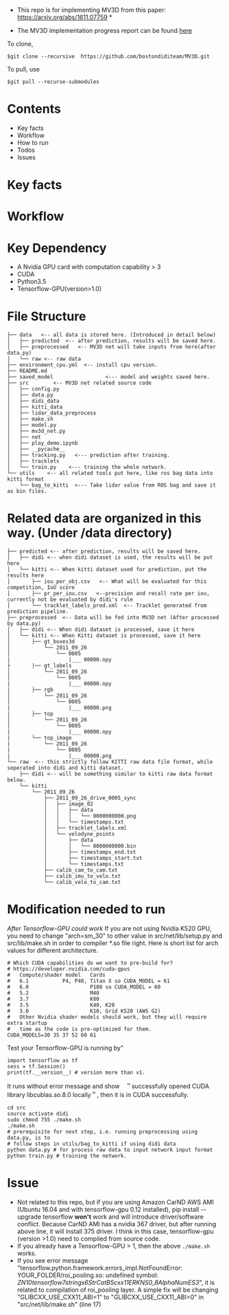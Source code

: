* This repo is for implementing MV3D from this paper: https://arxiv.org/abs/1611.07759 * 

* The MV3D implementation progress report can be found [here](https://docs.google.com/document/d/1V-Go2kCxD58CIXKz3yk34pWeOnLca-0gqOw1JmfchrA/edit?usp=sharing) 


To clone,

    $git clone --recursive  https://github.com/bostondiditeam/MV3D.git

To pull, use 

    $git pull --recurse-submodules  
    

# Contents
- Key facts
- Workflow
- How to run
- Todos
- Issues

# Key facts

# Workflow

# Key Dependency
- A Nvidia GPU card with computation capability > 3
- CUDA
- Python3.5
- Tensorflow-GPU(version>1.0)

# File Structure
```
├── data   <-- all data is stored here. (Introduced in detail below)
│   ├── predicted  <-- after prediction, results will be saved here.
│   ├── preprocessed   <-- MV3D net will take inputs from here(after data.py) 
│   └── raw <-- raw data
├── environment_cpu.yml  <-- install cpu version.
├── README.md
├── saved_model                 <--- model and weights saved here. 
├── src        <-- MV3D net related source code 
│   ├── config.py
│   ├── data.py
│   ├── didi_data
│   ├── kitti_data
│   ├── lidar_data_preprocess
│   ├── make.sh
│   ├── model.py
│   ├── mv3d_net.py
│   ├── net
│   ├── play_demo.ipynb
│   ├── __pycache__
│   ├── tracking.py   <--- prediction after training. 
│   ├── tracklets
│   └── train.py    <--- training the whole network. 
└── utils    <-- all related tools put here, like ros bag data into kitti format
    └── bag_to_kitti  <--- Take lidar value from ROS bag and save it as bin files.
```

# Related data are organized in this way. (Under /data directory)
```
├── predicted <-- after prediction, results will be saved here.
│   ├── didi <-- when didi dataset is used, the results will be put here
│   └── kitti <-- When kitti dataset used for prediction, put the results here
│       ├── iou_per_obj.csv   <-- What will be evaluated for this competition, IoU score
│       ├── pr_per_iou.csv   <--precision and recall rate per iou, currently not be evaluated by didi's rule
│       └── tracklet_labels_pred.xml  <-- Tracklet generated from prediction pipeline. 
├── preprocessed  <-- Data will be fed into MV3D net (After processed by data.py)
│   ├── didi <-- When didi dataset is processed, save it here
│   └── kitti <-- When Kitti dataset is processed, save it here
│       ├── gt_boxes3d
│           └── 2011_09_26
│               └── 0005
|                   |___ 00000.npy
├       |── gt_labels
│           └── 2011_09_26
│               └── 0005 
|                   |___ 00000.npy
|       ├── rgb
│           └── 2011_09_26
│               └── 0005 
|                   |___ 00000.png
|       ├── top
│           └── 2011_09_26
│               └── 0005 
|                   |___ 00000.npy
|       └── top_image
|           └── 2011_09_26
|               └── 0005 
|                   |___ 00000.png
└── raw  <-- this strictly follow KITTI raw data file format, while seperated into didi and kitti dataset. 
    ├── didi <-- will be something similar to kitti raw data format below. 
    └── kitti
        └── 2011_09_26
            ├── 2011_09_26_drive_0005_sync
            │   ├── image_02
            │   │   ├── data
            │   │   │   └── 0000000000.png
            │   │   └── timestamps.txt
            │   ├── tracklet_labels.xml
            │   └── velodyne_points
            │       ├── data
            │       │   └── 0000000000.bin
            │       ├── timestamps_end.txt
            │       ├── timestamps_start.txt
            │       └── timestamps.txt
            ├── calib_cam_to_cam.txt
            ├── calib_imu_to_velo.txt
            └── calib_velo_to_cam.txt

```

# Modification needed to run
*After Tensorflow-GPU could work*
If you are not using Nvidia K520 GPU, you need to change "arch=sm_30" to other value in src/net/lib/setup.py and src/lib/make.sh in order to compiler *.so file right. 
Here is  short list for arch values for different architecture. 

```
# Which CUDA capabilities do we want to pre-build for?
# https://developer.nvidia.com/cuda-gpus
#   Compute/shader model   Cards
#   6.1		      P4, P40, Titan X so CUDA_MODEL = 61
#   6.0                    P100 so CUDA_MODEL = 60
#   5.2                    M40
#   3.7                    K80
#   3.5                    K40, K20
#   3.0                    K10, Grid K520 (AWS G2)
#   Other Nvidia shader models should work, but they will require extra startup
#   time as the code is pre-optimized for them.
CUDA_MODELS=30 35 37 52 60 61
```
Test your Tensorflow-GPU is running by"
```
import tensorflow as tf
sess = tf.Session()
print(tf.__version__) # version more than v1. 
```
It runs without error message and show　＂successfully opened CUDA library libcublas.so.8.0 locally＂, then it is in CUDA successfully.


```
cd src
source activate didi
sudo chmod 755 ./make.sh
./make.sh
# prerequisite for next step, i.e. running preprocessing using data.py, is to 
# follow steps in utils/bag_to_kitti if using didi data
python data.py # for process raw data to input network input format
python train.py # training the network. 
```

# Issue
- Not related to this repo, but if you are using Amazon CarND AWS AMI (Ubuntu 16.04 and with tensorflow-gpu 0.12 
installed),
 pip install --upgrade tensorflow **won't** work and will introduce driver/software conflict. Because CarND AMI has a
  nvidia 367 driver, but after running above line, it will install 375 driver. I think in this case, tensorflow-gpu
  (version >1.0)
  need to compiled from source code. 
- If you already have a Tensorflow-GPU > 1, then the above `./make.sh` works.
- If you see error message "tensorflow.python.framework.errors_impl.NotFoundError: YOUR_FOLDER/roi_pooling.so: undefined symbol: _ZN10tensorflow7strings6StrCatB5cxx11ERKNS0_8AlphaNumES3_", it is related to compilation of roi_pooling layer. A simple fix will be changing "GLIBCXX_USE_CXX11_ABI=1" to "GLIBCXX_USE_CXX11_ABI=0" in "src/net/lib/make.sh" (line 17)
